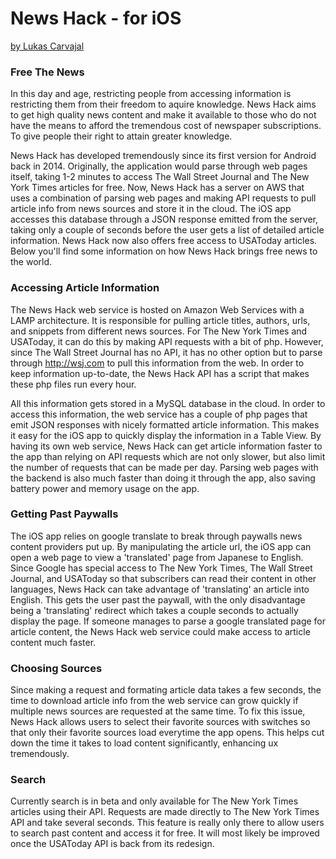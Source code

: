 # News Hack - for iOS
[by Lukas Carvajal](https://lcarvajal.github.io)

### Free The News
In this day and age, restricting people from accessing information is restricting them from their freedom to aquire knowledge.
News Hack aims to get high quality news content and make it available to those who do not have the means to afford the tremendous cost of newspaper subscriptions.
To give people their right to attain greater knowledge.

News Hack has developed tremendously since its first version for Android back in 2014. Originally, the application would parse through web pages itself, taking 1-2 minutes to access The Wall Street Journal and The New York Times articles for free. 
Now, News Hack has a server on AWS that uses a combination of parsing web pages and making API requests to pull article info from news sources and store it in the cloud. 
The iOS app accesses this database through a JSON response emitted from the server, taking only a couple of seconds before the user gets a list of detailed article information.
News Hack now also offers free access to USAToday articles.
Below you'll find some information on how News Hack brings free news to the world.


### Accessing Article Information
The News Hack web service is hosted on Amazon Web Services with a LAMP architecture. 
It is responsible for pulling article titles, authors, urls, and snippets from different news sources.
For The New York Times and USAToday, it can do this by making API requests with a bit of php.
However, since The Wall Street Journal has no API, it has no other option but to parse through http://wsj.com to pull this information from the web.
In order to keep information up-to-date, the News Hack API has a script that makes these php files run every hour.

All this information gets stored in a MySQL database in the cloud.
In order to access this information, the web service has a couple of php pages that emit JSON responses with nicely formatted article information.
This makes it easy for the iOS app to quickly display the information in a Table View.
By having its own web service, News Hack can get article information faster to the app than relying on API requests which are not only slower, but also limit the number of requests that can be made per day.
Parsing web pages with the backend is also much faster than doing it through the app, also saving battery power and memory usage on the app.

### Getting Past Paywalls
The iOS app relies on google translate to break through paywalls news content providers put up.
By manipulating the article url, the iOS app can open a web page to view a 'translated' page from Japanese to English.
Since Google has special access to The New York Times, The Wall Street Journal, and USAToday so that subscribers can read their content in other languages, News Hack can take advantage of 'translating' an article into English.
This gets the user past the paywall, with the only disadvantage being a 'translating' redirect which takes a couple seconds to actually display the page.
If someone manages to parse a google translated page for article content, the News Hack web service could make access to article content much faster.

### Choosing Sources
Since making a request and formating article data takes a few seconds, the time to download article info from the web service can grow quickly if multiple news sources are requested at the same time.
To fix this issue, News Hack allows users to select their favorite sources with switches so that only their favorite sources load everytime the app opens.
This helps cut down the time it takes to load content significantly, enhancing ux tremendously.

### Search
Currently search is in beta and only available for The New York Times articles using their API.
Requests are made directly to The New York Times API and take several seconds.
This feature is really only there to allow users to search past content and access it for free.
It will most likely be improved once the USAToday API is back from its redesign.
 

